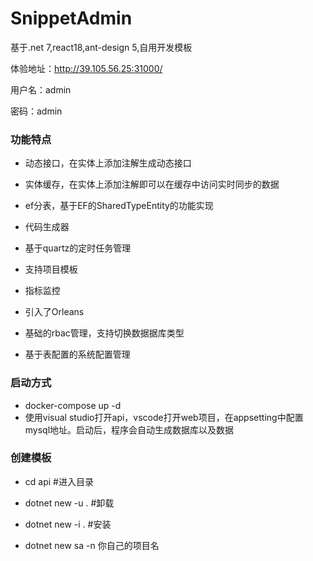# SnippetAdmin

基于.net 7,react18,ant-design 5,自用开发模板

体验地址：http://39.105.56.25:31000/

用户名：admin

密码：admin

### 功能特点

- 动态接口，在实体上添加注解生成动态接口

- 实体缓存，在实体上添加注解即可以在缓存中访问实时同步的数据

- ef分表，基于EF的SharedTypeEntity的功能实现

- 代码生成器

- 基于quartz的定时任务管理

- 支持项目模板

- 指标监控

- 引入了Orleans

- 基础的rbac管理，支持切换数据据库类型

- 基于表配置的系统配置管理

### 启动方式

- docker-compose up -d
- 使用visual studio打开api，vscode打开web项目，在appsetting中配置mysql地址。启动后，程序会自动生成数据库以及数据

### 创建模板

- cd api                                  #进入目录

- dotnet new -u .                 #卸载

- dotnet new -i .                  #安装

- dotnet new sa -n 你自己的项目名
